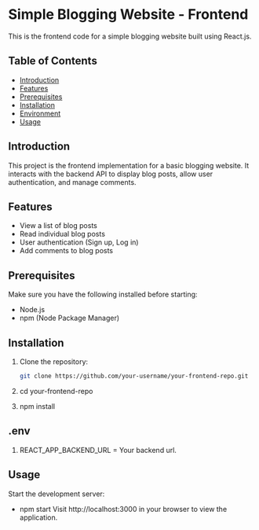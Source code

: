 # Simple Blogging Website - Frontend

This is the frontend code for a simple blogging website built using React.js.

## Table of Contents

- [Introduction](#introduction)
- [Features](#features)
- [Prerequisites](#prerequisites)
- [Installation](#installation)
- [Environment](#configuration)
- [Usage](#usage)

## Introduction

This project is the frontend implementation for a basic blogging website. It interacts with the backend API to display blog posts, allow user authentication, and manage comments.

## Features

- View a list of blog posts
- Read individual blog posts
- User authentication (Sign up, Log in)
- Add comments to blog posts

## Prerequisites

Make sure you have the following installed before starting:

- Node.js
- npm (Node Package Manager)

## Installation

1. Clone the repository:

   ```bash
   git clone https://github.com/your-username/your-frontend-repo.git
2. cd your-frontend-repo
3. npm install

## .env
1. REACT_APP_BACKEND_URL = Your backend url.

## Usage
Start the development server:
  - npm start
    Visit http://localhost:3000 in your browser to view the application.
